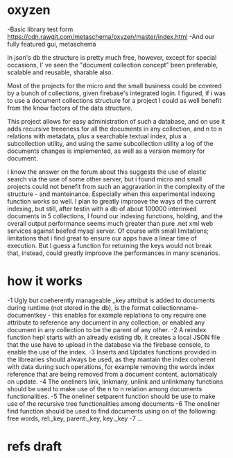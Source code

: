 # oxyzen
-Basic library test form
https://cdn.rawgit.com/metaschema/oxyzen/master/index.html
-And our fully featured gui, metaschema

In json's db the structure is pretty much free, however,  except for special occasions, I' ve seen the "document collection concept" been preferable, scalable and reusable, sharable also.

Most of the projects for the micro and the small business could be covered by a bunch of collections, given firebase's integrated login.
I figured, if i was to use a document collections structure for a project I could as well benefit from the know factors of the data structure.

This project allows for easy administration of such a database, and on use it adds recursive treeeness for all the documents in any collection, and n to n relations with metadata, plus a searchable textual index, plus a subcollection utility, and using the same subcollection utility a log of the documents changes is implemented, as well as a version memory for document.

I know the answer on the forum about this suggests the use of elastic search via the use of some other server, but i found micro and small projects could not benefit from such an aggravation in the complexity of the structure - and manteinance.
Especially when this experimental indexing function works so well.
I plan to greatly improove the ways of the current indexing, but still, after testin with a db of about 100000 interinked documents in 5 collections, I found our indexing functions, holding, and the overall output performance seems much greater than pure .net xml web services against beefed mysql server. Of course with small limitations; limitations that i find great to ensure our apps have a linear time of execution.
But I guess a function for returning the keys would not break that, instead, could greatly improove the performances in many scenarios.
# how it works
-1 Ugly but coeherently manageable _key attribut is added to documents during runtime (not stored in the db),  is the format collectionname-documentkey - this enables for example replations to ony require one attribute to reference any document in any collection, or enabled any document in any collection to be the parent of any other.
-2 A reindex function hepl starts with an already existing db, it creates a local JSON file that the use have to upload in the database via the firebase console, to enable the use of the index.
-3 Inserts and Updates functions provided in the librearies should always be used, as they mantain the index coherent with data during such operations, for example removing the words index reference that are being removed from a document content, automaticaly on update.
-4 The oneliners link, linkmany, unlink and unlinkmany functions should be used to make use of the n to n relation among documents functionalities.
-5 The oneliner setparent function should be use to make use of the recursive tree functionalities among documents
-6 The oneliner find function should be used to find documents using on of the following: free words, rel:_key, parent:_key, key:_key
-7 ...
# refs draft

